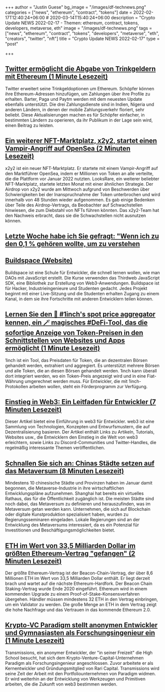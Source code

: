 +++
author = "Justin Guese"
bg_image = "/images/df-technews.png"
categories = ["news", "ethereum", "contract", "tokens"]
date = 2022-02-17T12:40:24+06:00 # 2020-03-14T15:40:24+06:00
description = "Crypto Update NEWS 2022-02-17 - Themen: ethereum, contract, tokens, developers, metaverse, eth"
image = "/images/df-technews.png"
tags = ["news", "ethereum", "contract", "tokens", "developers", "metaverse", "eth", "creators", "twitter", "nft"]
title = "Crypto Update NEWS 2022-02-17"
type = "post"

+++

## [Twitter ermöglicht die Abgabe von Trinkgeldern mit Ethereum (1 Minute Lesezeit)](https://www.engadget.com/twitter-etherium-tipping-194023316.html)

 Twitter erweitert seine Trinkgeldoptionen um Ethereum. Schöpfer können ihre Ethereum-Adressen hinzufügen, um Zahlungen über ihre Profile zu erhalten. Barter, Paga und Paytm werden mit dem neuesten Update ebenfalls unterstützt. Die drei Zahlungsdienste sind in Indien, Nigeria und anderen Ländern, in denen der mobile Zahlungsverkehr floriert, sehr beliebt. Diese Aktualisierungen machen es für Schöpfer einfacher, in bestimmten Ländern zu operieren, da ihr Publikum in der Lage sein wird, einen Beitrag zu leisten.

## [Ein weiterer NFT-Marktplatz, x2y2, startet einen Vampir-Angriff auf OpenSea (2 Minuten Lesezeit)](https://outline.com/PSFeUL)

 x2y2 ist ein neuer NFT-Marktplatz. Er startete mit einem Vampir-Angriff auf den Marktführer OpenSea, indem er Millionen von Token an alle verteilte, die die Plattform vor Januar 2022 nutzten. LooksRare, ein weiterer beliebter NFT-Marktplatz, startete letzten Monat mit einer ähnlichen Strategie. Der Airdrop von x2y2 wurde am Mittwoch aufgrund von Beschwerden über Schwierigkeiten bei der Inanspruchnahme der Token unterbrochen und wird innerhalb von 48 Stunden wieder aufgenommen. Es gab einige Bedenken über Teile des Airdrop-Vertrags, da Beobachter auf Schwachstellen hinwiesen, die zum Diebstahl von NFTs führen könnten. Das x2y2-Team hat den Nachweis erbracht, dass sie die Schwachstellen nicht ausnutzen können.

## [Letzte Woche habe ich Sie gefragt: "Wenn ich zu den 0,1 % gehören wollte, um zu verstehen](https://twitter.com/packyM/status/1493990833397325824)



## [Buildspace (Website)](https://buildspace.so/daos)

 Buildspace ist eine Schule für Entwickler, die schnell lernen wollen, wie man DAOs mit JavaScript erstellt. Die Kurse verwenden das Thirdweb JavaScript SDK, eine Bibliothek zur Erstellung von Web3-Anwendungen. Buildspace ist für Hacker, Industrieingenieure und Studenten gedacht. Jedes Projekt beginnt mit einer Live-Sitzung und die Studenten erhalten Zugang zu einem Kanal, in dem sie ihre Fortschritte mit anderen Entwicklern teilen können.

## [Lernen Sie den 🦄 #1inch's spot price aggregator kennen, ein 🪄 magisches #DeFi-Tool, das die sofortige Anzeige von Token-Preisen in den Schnittstellen von Websites und Apps ermöglicht (1 Minute Lesezeit)](https://twitter.com/1inch/status/1493964127999512577)

 1inch ist ein Tool, das Preisdaten für Token, die an dezentralen Börsen gehandelt werden, extrahiert und aggregiert. Es unterstützt mehrere Börsen und alle Token, die an diesen Börsen gehandelt werden. 1inch kann überall dort integriert werden, wo ein Token-Preis angezeigt wird und in eine Fiat-Währung umgerechnet werden muss. Für Entwickler, die mit 1inch-Protokollen arbeiten wollen, steht ein Förderprogramm zur Verfügung.

## [Einstieg in Web3: Ein Leitfaden für Entwickler (7 Minuten Lesezeit)](https://autonolas.medium.com/getting-into-web3-a-guide-for-developers-f77ebc97f8a)

 Dieser Artikel bietet eine Einführung in web3 für Entwickler. web3 ist eine Sammlung von Technologien, Konzepten und Entwurfsmustern, die auf Dezentralisierung basieren. Der Artikel enthält Links zu Artikeln, Tutorials, Websites usw., die Entwicklern den Einstieg in die Welt von web3 erleichtern, sowie Links zu Discord-Communities und Twitter-Handles, die regelmäßig interessante Themen veröffentlichen.

## [Schnallen Sie sich an: Chinas Städte setzen auf das Metaversum (8 Minuten Lesezeit)](https://www.protocol.com/china/metaverse-chinese-local-government)

 Mindestens 10 chinesische Städte und Provinzen haben im Januar damit begonnen, die Metaverse-Industrie in ihre wirtschaftlichen Entwicklungspläne aufzunehmen. Shanghai hat bereits ein virtuelles Rathaus, das für die Öffentlichkeit zugänglich ist. Die meisten Städte sind noch dabei, das Metaversum zu definieren und herauszufinden, was im Metaversum getan werden kann. Unternehmen, die sich auf Blockchain oder digitale Kunstproduktion spezialisiert haben, wurden zu Regierungsseminaren eingeladen. Lokale Regierungen sind an der Entwicklung des Metaversums interessiert, da es ein Potenzial für Investitionen und Beschäftigungsmöglichkeiten bietet.

## [ETH im Wert von 33,5 Milliarden Dollar im größten Ethereum-Vertrag "gefangen" (2 Minuten Lesezeit)](https://cointelegraph.com/news/33-5-billion-worth-of-eth-trapped-in-largest-ethereum-contract)

 Der größte Ethereum-Vertrag ist der Beacon-Chain-Vertrag, der über 8,6 Millionen ETH im Wert von 33,5 Milliarden Dollar enthält. Er liegt derzeit brach und wartet auf die nächste Ethereum-Hardfork. Der Beacon Chain Staking-Vertrag wurde Ende 2020 eingeführt. Ethereum wird in einem kommenden Upgrade zu einem Proof-of-Stake-Konsensverfahren übergehen. Händler müssen mindestens 32 ETH in den Vertrag einbringen, um ein Validator zu werden. Die große Menge an ETH in dem Vertrag zeigt die hohe Nachfrage und das Vertrauen in das kommende Ethereum 2.0.

## [Krypto-VC Paradigm stellt anonymen Entwickler und Gymnasiasten als Forschungsingenieur ein (1 Minute Lesezeit)](https://outline.com/VNAnEE)

 Transmissions, ein anonymer Entwickler, der "in seiner Freizeit" die High School besucht, hat sich dem Krypto-Venture-Capital-Unternehmen Paradigm als Forschungsingenieur angeschlossen. Zuvor arbeitete er als Kernentwickler und Gründungsmitglied von Rari Capital. Transmissions wird seine Zeit der Arbeit mit den Portfoliounternehmen von Paradigm widmen. Er wird weiterhin an der Entwicklung von Werkzeugen und Primitiven arbeiten, die die Zukunft von web3 bestimmen werden.

